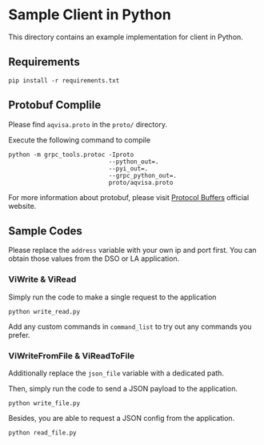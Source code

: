 # Sample Client in Python

This directory contains an example implementation for client in Python.

## Requirements

```
pip install -r requirements.txt
```

## Protobuf Complile

Please find `aqvisa.proto` in the `proto/` directory.

Execute the following command to compile

```
python -m grpc_tools.protoc -Iproto
                            --python_out=.
                            --pyi_out=.
                            --grpc_python_out=.
                            proto/aqvisa.proto
``````

For more information about protobuf, please visit [Protocol Buffers](https://protobuf.dev/) official website.

## Sample Codes

Please replace the `address` variable with your own ip and port first. You can obtain those values from the DSO or LA application.

### ViWrite & ViRead

Simply run the code to make a single request to the application

```
python write_read.py
```

Add any custom commands in `command_list` to try out any commands you prefer.

### ViWriteFromFile & ViReadToFile

Additionally replace the `json_file` variable with a dedicated path.

Then, simply run the code to send a JSON payload to the application.

```
python write_file.py
```

Besides, you are able to request a JSON config from the application.

```
python read_file.py
```
